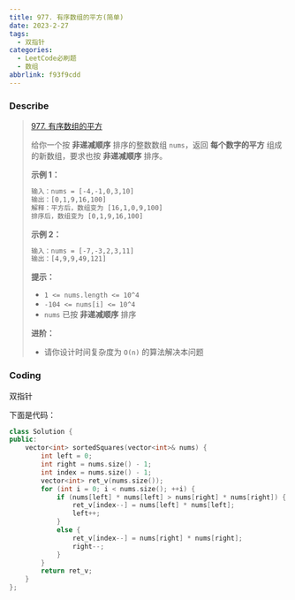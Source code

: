 ```yaml
---
title: 977. 有序数组的平方(简单)
date: 2023-2-27
tags:
  - 双指针
categories:
  - LeetCode必刷题
  - 数组
abbrlink: f93f9cdd
---
```


### Describe

> [977. 有序数组的平方](https://leetcode.cn/problems/squares-of-a-sorted-array/)
>
> 
>
> 给你一个按 **非递减顺序** 排序的整数数组 `nums`，返回 **每个数字的平方** 组成的新数组，要求也按 **非递减顺序** 排序。
>
> **示例 1：**
>
> ```txt
> 输入：nums = [-4,-1,0,3,10]
> 输出：[0,1,9,16,100]
> 解释：平方后，数组变为 [16,1,0,9,100]
> 排序后，数组变为 [0,1,9,16,100]
> ```
>
> **示例 2：**
>
> ```txt
> 输入：nums = [-7,-3,2,3,11]
> 输出：[4,9,9,49,121]
> ```
>
> 
>
> **提示：**
>
> - `1 <= nums.length <= 10^4`
> - `-104 <= nums[i] <= 10^4`
> - `nums` 已按 **非递减顺序** 排序
>
> 
>
> **进阶：**
>
> - 请你设计时间复杂度为 `O(n)` 的算法解决本问题

### Coding

双指针

下面是代码：

```cpp
class Solution {
public:
    vector<int> sortedSquares(vector<int>& nums) {
        int left = 0;
        int right = nums.size() - 1;
        int index = nums.size() - 1;
        vector<int> ret_v(nums.size());
        for (int i = 0; i < nums.size(); ++i) {
            if (nums[left] * nums[left] > nums[right] * nums[right]) {
                ret_v[index--] = nums[left] * nums[left];
                left++; 
            }
            else {
                ret_v[index--] = nums[right] * nums[right];
                right--;
            }
        }
        return ret_v; 
    }
};
```

